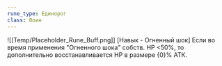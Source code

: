 ```yaml
---
rune_type: Единорог
class: Воин
---
```

![[Temp/Placeholder_Rune_Buff.png]]
[Навык - Огненный шок] Если во время применения "Огненного шока" собств. HP <50%, то дополнительно восстанавливается HP в размере {0}% АТК.
